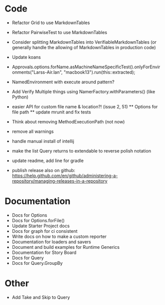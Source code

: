 # Code
* Refactor Grid to use MarkdownTables
* Refactor PairwiseTest to use MarkdownTables
* Consider splitting MarkdownTables into VerifiableMarkdownTables (or generally handle the allowing of MarkdownTables in production code)
* Update koans
* Approvals.options.forName.asMachineNameSpecificTest().onlyForEnvironments("Larss-Air.lan", "macbook13").run(this::extracted);
* NamedEnvironment with execute around pattern?
* Add Verify Multiple things using NamerFactory.withParameters() (like Python)

* easier API for custom file name & location?! (issue 2, 51)
** Options for file path
** update mrunit and fix tests

* Think about removing MethodExecutionPath (not now)
* remove all warnings
* handle manual install of intellij
* make the list Query returns  to extendable to reverse polish notation

* update readme, add line for gradle
* publish release also on github: https://help.github.com/en/github/administering-a-repository/managing-releases-in-a-repository

# Documentation
* Docs for Options
* Docs for Options.forFile()
* Update Starter Project docs
* Docs for graph for ci consistent
* Write docs on how to make a custom reporter
* Documentation for loaders and savers
* Document and build examples for Runtime Generics
* Documentation for Story Board
* Docs for Query
* Docs for Query.GroupBy

# Other
* Add Take and Skip to Query

